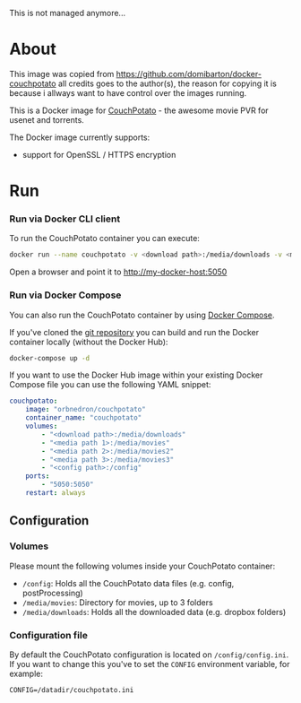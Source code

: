 This is not managed anymore...

# About

This image was copied from https://github.com/domibarton/docker-couchpotato all credits goes to the author(s), the reason for copying it is because i allways want to have control over the images running.

This is a Docker image for [CouchPotato](https://couchpota.to/) - the awesome movie PVR for usenet and torrents.

The Docker image currently supports:

* support for OpenSSL / HTTPS encryption

# Run

### Run via Docker CLI client

To run the CouchPotato container you can execute:

```bash
docker run --name couchpotato -v <download path>:/media/downloads -v <media path>:/media/movies -v <config path>:/config -p 5050:5050 orbnedron/couchpotato
```

Open a browser and point it to [http://my-docker-host:5050](http://my-docker-host:5050)

### Run via Docker Compose

You can also run the CouchPotato container by using [Docker Compose](https://www.docker.com/docker-compose).

If you've cloned the [git repository](https://github.com/orbnedron/couchpotato-docker) you can build and run the Docker container locally (without the Docker Hub):

```bash
docker-compose up -d
```

If you want to use the Docker Hub image within your existing Docker Compose file you can use the following YAML snippet:

```yaml
couchpotato:
    image: "orbnedron/couchpotato"
    container_name: "couchpotato"
    volumes:
        - "<download path>:/media/downloads"
        - "<media path 1>:/media/movies"
        - "<media path 2>:/media/movies2"
        - "<media path 3>:/media/movies3"
        - "<config path>:/config"
    ports:
        - "5050:5050"
    restart: always
```

## Configuration

### Volumes

Please mount the following volumes inside your CouchPotato container:

* `/config`: Holds all the CouchPotato data files (e.g. config, postProcessing)
* `/media/movies`: Directory for movies, up to 3 folders
* `/media/downloads`: Holds all the downloaded data (e.g. dropbox folders)

### Configuration file

By default the CouchPotato configuration is located on `/config/config.ini`.
If you want to change this you've to set the `CONFIG` environment variable, for example:

```
CONFIG=/datadir/couchpotato.ini
```


